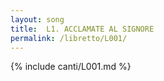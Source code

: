 ```yaml
---
layout: song
title:  L1. ACCLAMATE AL SIGNORE
permalink: /libretto/L001/
---
```

{% include canti/L001.md %}   
